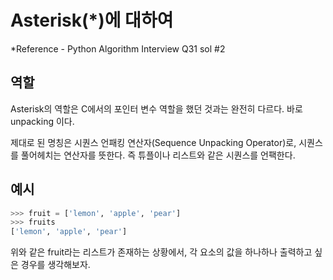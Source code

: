# Asterisk(*)에 대하여

*Reference - Python Algorithm Interview Q31 sol #2

## 역할
Asterisk의 역할은 C에서의 포인터 변수 역할을 했던 것과는 완전히 다르다. 바로 unpacking 이다.  

제대로 된 명칭은 시퀀스 언패킹 연산자(Sequence Unpacking Operator)로, 시퀀스를 풀어헤치는 연산자를 뜻한다. 즉 튜플이나 리스트와 같은 시퀀스를 언팩한다.

## 예시

```py
>>> fruit = ['lemon', 'apple', 'pear']
>>> fruits
['lemon', 'apple', 'pear']
```

위와 같은 fruit라는 리스트가 존재하는 상황에서, 각 요소의 값을 하나하나 출력하고 싶은 경우를 생각해보자.
